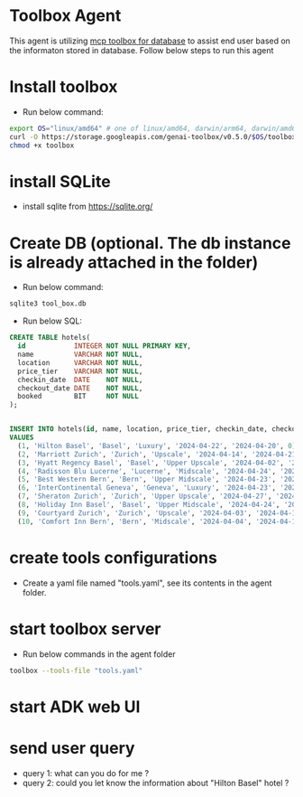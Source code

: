 # Toolbox Agent

This agent is utilizing [mcp toolbox for database](https://googleapis.github.io/genai-toolbox/getting-started/introduction/) to assist end user based on the informaton stored in database.
Follow below steps to run this agent

# Install toolbox

* Run below command:

```bash
export OS="linux/amd64" # one of linux/amd64, darwin/arm64, darwin/amd64, or windows/amd64
curl -O https://storage.googleapis.com/genai-toolbox/v0.5.0/$OS/toolbox
chmod +x toolbox
```

# install SQLite

* install sqlite from https://sqlite.org/


# Create DB (optional. The db instance is already attached in the folder)

* Run below command:

```bash
sqlite3 tool_box.db
```

* Run below SQL:

```sql
CREATE TABLE hotels(
  id            INTEGER NOT NULL PRIMARY KEY,
  name          VARCHAR NOT NULL,
  location      VARCHAR NOT NULL,
  price_tier    VARCHAR NOT NULL,
  checkin_date  DATE    NOT NULL,
  checkout_date DATE    NOT NULL,
  booked        BIT     NOT NULL
);


INSERT INTO hotels(id, name, location, price_tier, checkin_date, checkout_date, booked)
VALUES 
  (1, 'Hilton Basel', 'Basel', 'Luxury', '2024-04-22', '2024-04-20', 0),
  (2, 'Marriott Zurich', 'Zurich', 'Upscale', '2024-04-14', '2024-04-21', 0),
  (3, 'Hyatt Regency Basel', 'Basel', 'Upper Upscale', '2024-04-02', '2024-04-20', 0),
  (4, 'Radisson Blu Lucerne', 'Lucerne', 'Midscale', '2024-04-24', '2024-04-05', 0),
  (5, 'Best Western Bern', 'Bern', 'Upper Midscale', '2024-04-23', '2024-04-01', 0),
  (6, 'InterContinental Geneva', 'Geneva', 'Luxury', '2024-04-23', '2024-04-28', 0),
  (7, 'Sheraton Zurich', 'Zurich', 'Upper Upscale', '2024-04-27', '2024-04-02', 0),
  (8, 'Holiday Inn Basel', 'Basel', 'Upper Midscale', '2024-04-24', '2024-04-09', 0),
  (9, 'Courtyard Zurich', 'Zurich', 'Upscale', '2024-04-03', '2024-04-13', 0),
  (10, 'Comfort Inn Bern', 'Bern', 'Midscale', '2024-04-04', '2024-04-16', 0);
```

# create tools configurations

* Create a yaml file named "tools.yaml", see its contents in the agent folder.

# start toolbox server

* Run below commands in the agent folder

```bash
toolbox --tools-file "tools.yaml"
```

# start ADK web UI

# send user query

* query 1: what can you do for me ?
* query 2: could you let know the information about "Hilton Basel" hotel ? 
